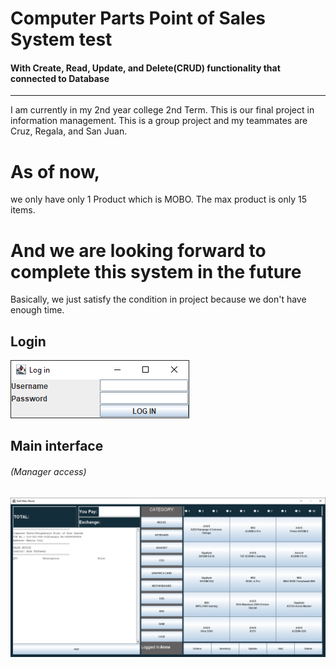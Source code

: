 # Computer Parts Point of Sales System test

#### With Create, Read, Update, and Delete(CRUD) functionality that connected to Database
*****

I am currently in my 2nd year college 2nd Term. This is our final project in
information management. This is a group project and my teammates are Cruz, Regala,
and San Juan.

# As of now,

we only have only 1 Product which is MOBO. The max product is only 15 items.

# And we are looking forward to complete this system in the future

Basically, we just satisfy the condition in project because we don't have enough
time.

## Login
![](LogIn.png)

## Main interface 
###### (Manager access)
![](MainInterface.png)
